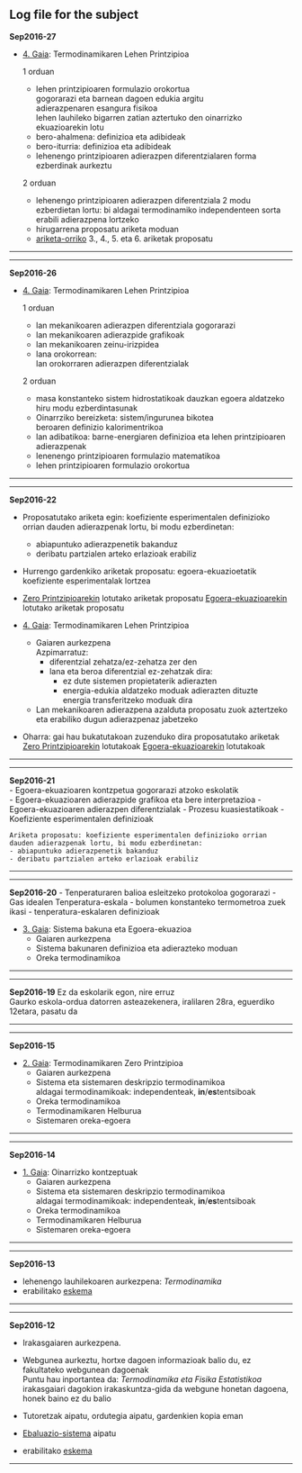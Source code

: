<script type="text/x-mathjax-config">
MathJax.Hub.Config({
  tex2jax: {inlineMath: [['$','$'], ['\\(','\\)']]}
});
</script>

<script type="text/javascript" src="http://cdn.mathjax.org/mathjax/latest/MathJax.js"></script>
Log file for the subject
-----------------------------
**Sep2016-27**  
- [4. Gaia](https://github.com/jmigartua/TermodinamikaFisikaEstatistikoa2016_2017/blob/master/1_Termodinamika2016_2017/4-Gaia-LehenengoPrintzipioa/LehenengoPrintzipioa.md): Termodinamikaren Lehen Printzipioa  

  1 orduan  
  - lehen printzipioaren formulazio orokortua  
    gogorarazi eta barnean dagoen edukia argitu  
    adierazpenaren esangura fisikoa  
    lehen lauhileko bigarren zatian aztertuko den oinarrizko ekuazioarekin lotu
  - bero-ahalmena: definizioa eta adibideak
  - bero-iturria: definizioa eta adibideak
  - lehenengo printzipioaren adierazpen diferentzialaren forma ezberdinak aurkeztu  

  2 orduan  
  - lehenengo printzipioaren adierazpen diferentziala 2 modu ezberdietan lortu: bi aldagai termodinamiko independenteen sorta erabili adierazpena lortzeko  
  - hirugarrena proposatu ariketa moduan  
  - [ariketa-orriko](https://github.com/jmigartua/TermodinamikaFisikaEstatistikoa2016_2017/blob/master/1_Termodinamika2016_2017/4-Gaia-LehenengoPrintzipioa/Termo4_5Gaiak1PrintzipioaGasIdeala_2_Argitara.ipynb) 3., 4., 5. eta 6. ariketak proposatu

-----------------------------
-----------------------------
**Sep2016-26**  
- [4. Gaia](https://github.com/jmigartua/TermodinamikaFisikaEstatistikoa2016_2017/blob/master/1_Termodinamika2016_2017/4-Gaia-LehenengoPrintzipioa/LehenengoPrintzipioa.md): Termodinamikaren Lehen Printzipioa  

  1 orduan  
  - lan mekanikoaren adierazpen diferentziala gogorarazi
  - lan mekanikoaren adierazpide grafikoak
  - lan mekanikoaren zeinu-irizpidea
  - lana orokorrean:  
  lan orokorraren adierazpen diferentzialak    

  2 orduan  
  - masa konstanteko sistem hidrostatikoak dauzkan egoera aldatzeko hiru modu ezberdintasunak
  - Oinarrziko bereizketa: sistem/ingurunea bikotea  
    beroaren definizio kalorimentrikoa
  - lan adibatikoa: barne-energiaren definizioa eta lehen printzipioaren adierazpenak
  - lenenengo printzipioaren formulazio matematikoa
  - lehen printzipioaren formulazio orokortua

-----------------------------
-----------------------------
**Sep2016-22**  
- Proposatutako ariketa egin: koefiziente esperimentalen definizioko orrian dauden adierazpenak lortu, bi modu ezberdinetan:  
    - abiapuntuko adierazpenetik bakanduz  
    - deribatu partzialen arteko erlazioak erabiliz  

- Hurrengo gardenkiko ariketak proposatu: egoera-ekuazioetatik koefiziente esperimentalak lortzea

- [Zero Printzipioarekin](https://github.com/jmigartua/TermodinamikaFisikaEstatistikoa2016_2017/blob/master/1_Termodinamika2016_2017/2-Gaia-ZeroPrintzipioa/Termo1GaiaTenperatura.ipynb) lotutako ariketak proposatu
[Egoera-ekuazioarekin](https://github.com/jmigartua/TermodinamikaFisikaEstatistikoa2016_2017/blob/master/1_Termodinamika2016_2017/3-Gaia-EgoeraEkuazioa/Termo2GaiaEgoeraEkuazioaArgitara.ipynb) lotutako ariketak proposatu  

- [4. Gaia](https://github.com/jmigartua/TermodinamikaFisikaEstatistikoa2016_2017/blob/master/1_Termodinamika2016_2017/4-Gaia-LehenengoPrintzipioa/LehenengoPrintzipioa.md): Termodinamikaren Lehen Printzipioa
  + Gaiaren aurkezpena  
  Azpimarratuz:  
    - diferentzial zehatza/ez-zehatza zer den
    - lana eta beroa diferentzial ez-zehatzak dira:
      - ez dute sistemen propietaterik adierazten
      - energia-edukia aldatzeko moduak adierazten dituzte  
        energia transferitzeko moduak dira
  + Lan mekanikoaren adierazpena azalduta
  proposatu zuok aztertzeko eta erabiliko dugun adierazpenaz jabetzeko


- Oharra: gai hau bukatutakoan zuzenduko dira proposatutako ariketak
[Zero Printzipioarekin](https://github.com/jmigartua/TermodinamikaFisikaEstatistikoa2016_2017/blob/master/1_Termodinamika2016_2017/2-Gaia-ZeroPrintzipioa/Termo1GaiaTenperatura.ipynb) lotutakoak
[Egoera-ekuazioarekin](https://github.com/jmigartua/TermodinamikaFisikaEstatistikoa2016_2017/blob/master/1_Termodinamika2016_2017/3-Gaia-EgoeraEkuazioa/Termo2GaiaEgoeraEkuazioaArgitara.ipynb) lotutakoak

-----------------------------

-----------------------------
**Sep2016-21**  
    - Egoera-ekuazioaren kontzpetua gogorarazi atzoko eskolatik  
    - Egoera-ekuazioaren adierazpide grafikoa eta bere interpretazioa
    - Egoera-ekuazioaren adierazpen diferentzialak
    - Prozesu kuasiestatikoak
    - Koefiziente esperimentalen definizioak

    Ariketa proposatu: koefiziente esperimentalen definizioko orrian dauden adierazpenak lortu, bi modu ezberdinetan:
    - abiapuntuko adierazpenetik bakanduz
    - deribatu partzialen arteko erlazioak erabiliz

-----------------------------

-----------------------------
**Sep2016-20**
    - Tenperaturaren balioa esleitzeko protokoloa gogorarazi
    - Gas idealen Tenperatura-eskala
       - bolumen konstanteko termometroa zuek ikasi
       - tenperatura-eskalaren definizioak

- [3. Gaia](https://github.com/jmigartua/TermodinamikaFisikaEstatistikoa2016_2017/blob/master/1_Termodinamika2016_2017/3-Gaia-EgoeraEkuazioa/3EgoeraEkuazioa.md): Sistema bakuna eta Egoera-ekuazioa
    - Gaiaren aurkezpena
    - Sistema bakunaren definizioa eta adierazteko moduan
    - Oreka termodinamikoa

-----------------------------

-----------------------------
**Sep2016-19**
    Ez da eskolarik egon, nire erruz  
    Gaurko eskola-ordua datorren asteazekenera, iralilaren 28ra, eguerdiko 12etara, pasatu da

-----------------------------

-----------------------------
**Sep2016-15**
- [2. Gaia](https://github.com/jmigartua/TermodinamikaFisikaEstatistikoa2016_2017/blob/master/1_Termodinamika2016_2017/3-Gaia-EgoeraEkuazioa/3EgoeraEkuazioa.md): Termodinamikaren Zero Printzipioa
    - Gaiaren aurkezpena
    - Sistema eta sistemaren deskripzio termodinamikoa  
         aldagai termodinamikoak: independenteak, **in**/**es**tentsiboak
    - Oreka termodinamikoa  
    - Termodinamikaren Helburua
    - Sistemaren oreka-egoera


-----------------------------

-----------------------------
**Sep2016-14**
- [1. Gaia](https://github.com/jmigartua/TermodinamikaFisikaEstatistikoa2016_2017/blob/master/1_Termodinamika2016_2017/3-Gaia-EgoeraEkuazioa/3EgoeraEkuazioa.md): Oinarrizko kontzeptuak
    - Gaiaren aurkezpena
    - Sistema eta sistemaren deskripzio termodinamikoa  
         aldagai termodinamikoak: independenteak, **in**/**es**tentsiboak
    - Oreka termodinamikoa  
    - Termodinamikaren Helburua
    - Sistemaren oreka-egoera

-----------------------------

-----------------------------
**Sep2016-13**
- lehenengo lauhilekoaren aurkezpena: *Termodinamika*
- erabilitako [eskema]()

-----------------------------

-----------------------------
**Sep2016-12**

  -  Irakasgaiaren aurkezpena.
  -  Webgunea aurkeztu, hortxe dagoen informazioak balio du, ez fakultateko webgunean dagoenak  
    Puntu hau inportantea da: *Termodinamika eta Fisika Estatistikoa* irakasgaiari dagokion irakaskuntza-gida da webgune honetan dagoena, honek baino ez du balio  
  - Tutoretzak aipatu, ordutegia aipatu, gardenkien kopia eman  
  - [Ebaluazio-sistema](https://github.com/jmigartua/TermodinamikaFisikaEstatistikoa2016_2017/blob/master/IruzkinakEbaluazioaSep2016.md) aipatu  

  - erabilitako [eskema]()


-----------------------------
